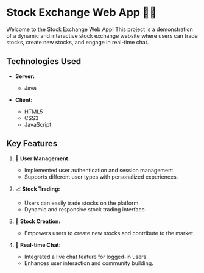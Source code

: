 # Stock Exchange Web App 🚀💵

Welcome to the Stock Exchange Web App! This project is a demonstration of a dynamic and interactive stock exchange website where users can trade stocks, create new stocks, and engage in real-time chat.

## Technologies Used

- **Server:**
  - Java
    
- **Client:**
  - HTML5
  - CSS3
  - JavaScript 

## Key Features

1. **👤 User Management:**
   - Implemented user authentication and session management.
   - Supports different user types with personalized experiences.

2. **📈 Stock Trading:**
   - Users can easily trade stocks on the platform.
   - Dynamic and responsive stock trading interface.

3. **📃 Stock Creation:**
   - Empowers users to create new stocks and contribute to the market.

4. **💬 Real-time Chat:**
   - Integrated a live chat feature for logged-in users.
   - Enhances user interaction and community building.


